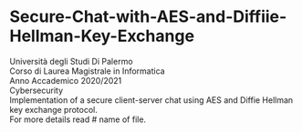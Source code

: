 # Secure-Chat-with-AES-and-Diffiie-Hellman-Key-Exchange
Università degli Studi Di Palermo\
Corso di Laurea Magistrale in Informatica\
Anno Accademico 2020/2021\
Cybersecurity\
Implementation of a secure client-server chat using AES and Diffie Hellman key exchange protocol. \
For more details read # name of file.

